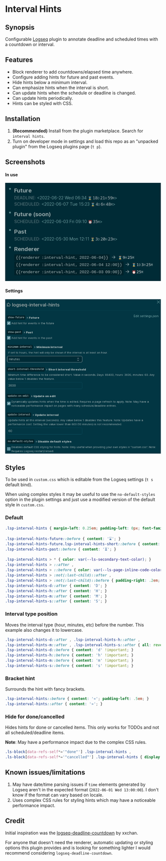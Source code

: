 # Interval Hints

## Synopsis

Configurable [Logseq](https://www.logseq.com/) plugin to annotate deadline and scheduled times
with a countdown or interval.


## Features

* Block renderer to add countdowns/elapsed time anywhere.
* Configure adding hints for future and past events.
* Hide hints below a minimum interval.
* Can emphasize hints when the interval is short.
* Can update hints when the schedule or deadline is changed.
* Can update hints periodically.
* Hints can be styled with CSS.


## Installation

1. **(Recommended)** Install from the plugin marketplace. Search for `interval hints`.
2. Turn on developer mode in settings and load this repo as an "unpacked plugin" from the Logseq plugins page (`t p`).


## Screenshots

#### In use

![Usage example screenshot](screenshots/usage-example.png)

#### Settings

![Settings example screenshot](screenshots/settings-example.png)


## Styles

To be used in `custom.css` which is editable from the Logseq settings (`t s` default bind).

When using complex styles it may be useful to use the `no-default-styles` option in the plugin settings and just use a modified
version of the default style in `custom.css`.

### Default

```css
.lsp-interval-hints { margin-left: 0.25em; padding-left: 0px; font-family: monospace; }

.lsp-interval-hints-future::before { content: '⌛'; }
.lsp-interval-hints-future.lsp-interval-hints-short::before { content: '⏰'; }
.lsp-interval-hints-past::before { content: '⏳'; }

.lsp-interval-hints > * { color: var(--ls-secondary-text-color); }
.lsp-interval-hints > ::after ,
.lsp-interval-hints > ::before { color: var(--ls-page-inline-code-color); font-size: 0.8em; }
.lsp-interval-hints > :not(:last-child)::after ,
.lsp-interval-hints > :not(:last-child)::before { padding-right: .2em; }
.lsp-interval-hints-d::after { content: 'D'; }
.lsp-interval-hints-h::after { content: 'H'; }
.lsp-interval-hints-m::after { content: 'M'; }
.lsp-interval-hints-s::after { content: 'S'; }
```

### Interval type position

Moves the interval type (hour, minutes, etc) before the number. This example also changes it to lowercase.

```css
.lsp-interval-hints-d::after , .lsp-interval-hints-h::after ,
.lsp-interval-hints-m::after , .lsp-interval-hints-s::after { all: revert !important; }
.lsp-interval-hints-d::before { content: 'd' !important; }
.lsp-interval-hints-h::before { content: 'h' !important; }
.lsp-interval-hints-m::before { content: 'm' !important; }
.lsp-interval-hints-s::before { content: 's' !important; }
```

### Bracket hint

Surrounds the hint with fancy brackets.

```css
.lsp-interval-hints::before { content: '«'; padding-left: .5em; }
.lsp-interval-hints::after { content: '»'; }
```

### Hide for done/cancelled

Hides hints for done or cancelled items. This only works for TODOs and not all scheduled/deadline items.

**Note**: May have a performance impact due to the complex CSS rules.

```css
.ls-block[data-refs-self*='"done"'] .lsp-interval-hints ,
.ls-block[data-refs-self*='"cancelled"'] .lsp-interval-hints { display: none !important; }
```

## Known issues/limitations

1. May have date/time parsing issues if `time` elements generated by Logseq aren't in the expected format (`2022-06-01 Wed 13:00:00`). I don't know if the format can vary based on locale.
2. Uses complex CSS rules for styling hints which may have a noticeable performance impact.


## Credit

Initial inspiration was the [logseq-deadline-countdown](https://github.com/xxchan/logseq-deadline-countdown) by xxchan.

For anyone that doesn't need the renderer, automatic updating or styling options this plugin provides and is looking for something lighter I would recommend considering `logseq-deadline-countdown`.
